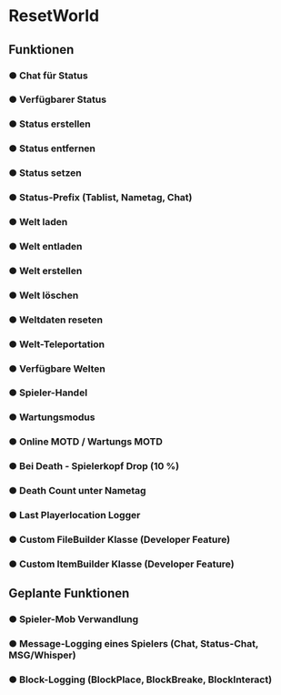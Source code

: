 # ResetWorld

## Funktionen
### ● Chat für Status
### ● Verfügbarer Status
### ● Status erstellen
### ● Status entfernen
### ● Status setzen
### ● Status-Prefix (Tablist, Nametag, Chat)
### ● Welt laden
### ● Welt entladen
### ● Welt erstellen
### ● Welt löschen
### ● Weltdaten reseten
### ● Welt-Teleportation
### ● Verfügbare Welten
### ● Spieler-Handel
### ● Wartungsmodus
### ● Online MOTD / Wartungs MOTD
### ● Bei Death - Spielerkopf Drop (10 %)
### ● Death Count unter Nametag
### ● Last Playerlocation Logger
### ● Custom FileBuilder Klasse (Developer Feature)
### ● Custom ItemBuilder Klasse (Developer Feature)
##
## Geplante Funktionen
### ● Spieler-Mob Verwandlung
### ● Message-Logging eines Spielers (Chat, Status-Chat, MSG/Whisper)
### ● Block-Logging (BlockPlace, BlockBreake, BlockInteract)
